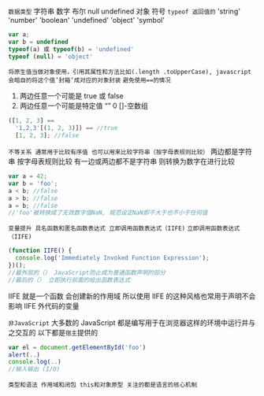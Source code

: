###

`数据类型`
字符串
数字
布尔
null
undefined
对象
符号
`typeof 返回值的`
'string' 'number' 'boolean' 'undefined' 'object' 'symbol'

```js
var a;
var b = undefined
typeof(a) 或 typeof(b) = 'undefined'
typeof (null) = 'object'

```

`将原生值当做对象使用，引用其属性和方法比如(.length .toUpperCase), javascript 会暗自的将这个值’封箱‘成对应的对象封装`
`避免使用==的情况`

1. 两边任意一个可能是 true 或 false
2. 两边任意一个可能是特定值 “” 0 []-空数组

```js
([1, 2, 3] ==
  '1,2,3'[(1, 2, 3)]) == //true
  [1, 2, 3]; //false
```

`不等关系 通常用于比较有序值 也可以用来比较字符串（按字母表规则比较）`
两边都是字符串 按字母表规则比较
有一边或两边都不是字符串 则转换为数字在进行比较

```js
var a = 42;
var b = 'foo';
a < b; //false
a > b; //false
a = b; //false
//'foo'被转换成了无效数字值NaN, 规范设定NaN即不大于也不小于任何值
```

`变量提升 具名函数和匿名函数表达式 立即调用函数表达式（IIFE)`
`立即调用函数表达式（IIFE)`

```js
(function IIFE() {
  console.log('Immediately Invoked Function Expression');
})();
//最外层的（） JavaScript防止成为普通函数声明的部分
//最后的（） 立即执行前面的给出函数表达式
```

IIFE 就是一个函数 会创建新的作用域 所以使用 IIFE 的这种风格也常用于声明不会影响 IIFE 外代码的变量

`非JavaScript`
大多数的 JavaScript 都是编写用于在浏览器这样的环境中运行并与之交互的
以下都是`宿主`提供的

```js
var el = document.getElementById('foo')
alert(..)
console.log(..)
//输入输出 (I/O)
```

`类型和语法 作用域和闭包 this和对象原型 关注的都是语言的核心机制`
